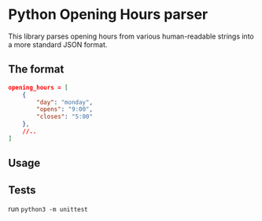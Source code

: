 # Python Opening Hours parser
This library parses opening hours from various human-readable strings into a more standard JSON format.

## The format
```json
opening_hours = [
	{
		"day": "monday",
		"opens": "9:00",
		"closes": "5:00"
	},
	//..
]
```

## Usage


## Tests

run `python3 -m unittest`